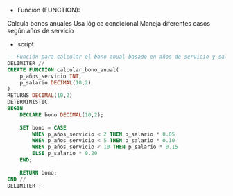 + Función (FUNCTION):

Calcula bonos anuales
Usa lógica condicional
Maneja diferentes casos según años de servicio

+ script
```sql
-- Función para calcular el bono anual basado en años de servicio y salario
DELIMITER //
CREATE FUNCTION calcular_bono_anual(
    p_años_servicio INT,
    p_salario DECIMAL(10,2)
) 
RETURNS DECIMAL(10,2)
DETERMINISTIC
BEGIN
    DECLARE bono DECIMAL(10,2);
    
    SET bono = CASE
        WHEN p_años_servicio < 2 THEN p_salario * 0.05
        WHEN p_años_servicio < 5 THEN p_salario * 0.10
        WHEN p_años_servicio < 10 THEN p_salario * 0.15
        ELSE p_salario * 0.20
    END;
    
    RETURN bono;
END //
DELIMITER ;
```